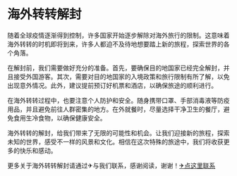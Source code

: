 # 海外转转解封

随着全球疫情逐渐得到控制，许多国家开始逐步解除对海外旅行的限制。这意味着海外转转的时机即将到来，许多人都迫不及待地想要踏上新的旅程，探索世界的各个角落。

在解封前，我们需要做好充分的准备。首先，要确保目的地国家已经完全解封，并且接受外国游客。其次，需要对目的地国家的入境政策和旅行限制有所了解，以免出现意外情况。此外，建议提前预订好机票和酒店，以确保旅途的顺利进行。

在海外转转过程中，也要注意个人防护和安全。随身携带口罩、手部消毒液等防疫用品，并且避免前往人群密集的地方。在外就餐时，尽量选择干净卫生的餐厅，避免食用生冷食物，以确保健康安全。

海外转转的解封，给我们带来了无限的可能性和机会。让我们迎接新的旅程，探索未知的世界，感受不一样的风景和文化。相信在这次特殊的旅途中，我们将收获更多的快乐和感动。

更多关于海外转转解封请通过✈与我们联系，感谢阅读，谢谢！[✈点这里联系](https://sms.k02.cc)